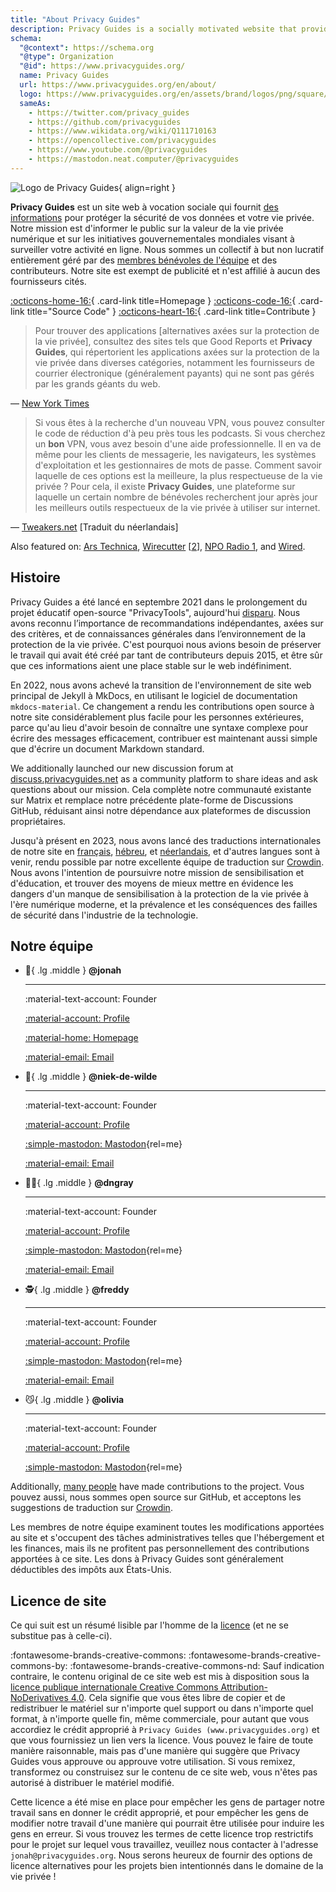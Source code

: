 ```yaml
---
title: "About Privacy Guides"
description: Privacy Guides is a socially motivated website that provides information for protecting your data security and privacy.
schema:
  "@context": https://schema.org
  "@type": Organization
  "@id": https://www.privacyguides.org/
  name: Privacy Guides
  url: https://www.privacyguides.org/en/about/
  logo: https://www.privacyguides.org/en/assets/brand/logos/png/square/pg-yellow.png
  sameAs:
    - https://twitter.com/privacy_guides
    - https://github.com/privacyguides
    - https://www.wikidata.org/wiki/Q111710163
    - https://opencollective.com/privacyguides
    - https://www.youtube.com/@privacyguides
    - https://mastodon.neat.computer/@privacyguides
---
```


![Logo de Privacy Guides](../assets/brand/logos/png/square/pg-yellow.png){ align=right }

**Privacy Guides** est un site web à vocation sociale qui fournit [des informations](/kb) pour protéger la sécurité de vos données et votre vie privée. Notre mission est d'informer le public sur la valeur de la vie privée numérique et sur les initiatives gouvernementales mondiales visant à surveiller votre activité en ligne. Nous sommes un collectif à but non lucratif entièrement géré par des [membres bénévoles de l'équipe](https://discuss.privacyguides.net/g/team) et des contributeurs. Notre site est exempt de publicité et n'est affilié à aucun des fournisseurs cités.

[:octicons-home-16:](https://www.privacyguides.org){ .card-link title=Homepage }
[:octicons-code-16:](https://github.com/privacyguides/privacyguides.org){ .card-link title="Source Code" }
[:octicons-heart-16:](donate.md){ .card-link title=Contribute }

> Pour trouver des applications [alternatives axées sur la protection de la vie privée], consultez des sites tels que Good Reports et **Privacy Guides**, qui répertorient les applications axées sur la protection de la vie privée dans diverses catégories, notamment les fournisseurs de courrier électronique (généralement payants) qui ne sont pas gérés par les grands géants du web.

— [New York Times](https://nytimes.com/wirecutter/guides/online-security-social-media-privacy)

> Si vous êtes à la recherche d'un nouveau VPN, vous pouvez consulter le code de réduction d'à peu près tous les podcasts. Si vous cherchez un **bon** VPN, vous avez besoin d'une aide professionnelle. Il en va de même pour les clients de messagerie, les navigateurs, les systèmes d'exploitation et les gestionnaires de mots de passe. Comment savoir laquelle de ces options est la meilleure, la plus respectueuse de la vie privée ? Pour cela, il existe **Privacy Guides**, une plateforme sur laquelle un certain nombre de bénévoles recherchent jour après jour les meilleurs outils respectueux de la vie privée à utiliser sur internet.

— [Tweakers.net](https://tweakers.net/reviews/10568/op-zoek-naar-privacyvriendelijke-tools-niek-de-wilde-van-privacy-guides.html) [Traduit du néerlandais]

Also featured on: [Ars Technica](https://arstechnica.com/gadgets/2022/02/is-firefox-ok), [Wirecutter](https://nytimes.com/wirecutter/guides/practical-guide-to-securing-windows-pc) [[2](https://nytimes.com/wirecutter/guides/practical-guide-to-securing-your-mac)], [NPO Radio 1](https://nporadio1.nl/nieuws/binnenland/8eaff3a2-8b29-4f63-9b74-36d2b28b1fe1/ooit-online-eens-wat-doms-geplaatst-ga-jezelf-eens-googlen-en-kijk-dan-wat-je-tegenkomt), and [Wired](https://wired.com/story/firefox-mozilla-2022).

## Histoire

Privacy Guides a été lancé en septembre 2021 dans le prolongement du projet éducatif open-source "PrivacyTools", aujourd'hui [disparu](privacytools.md). Nous avons reconnu l’importance de recommandations indépendantes, axées sur des critères, et de connaissances générales dans l’environnement de la protection de la vie privée. C'est pourquoi nous avions besoin de préserver le travail qui avait été créé par tant de contributeurs depuis 2015, et être sûr que ces informations aient une place stable sur le web indéfiniment.

En 2022, nous avons achevé la transition de l'environnement de site web principal de Jekyll à MkDocs, en utilisant le logiciel de documentation `mkdocs-material`. Ce changement a rendu les contributions open source à notre site considérablement plus facile pour les personnes extérieures, parce qu'au lieu d'avoir besoin de connaître une syntaxe complexe pour écrire des messages efficacement, contribuer est maintenant aussi simple que d'écrire un document Markdown standard.

We additionally launched our new discussion forum at [discuss.privacyguides.net](https://discuss.privacyguides.net) as a community platform to share ideas and ask questions about our mission. Cela complète notre communauté existante sur Matrix et remplace notre précédente plate-forme de Discussions GitHub, réduisant ainsi notre dépendance aux plateformes de discussion propriétaires.

Jusqu'à présent en 2023, nous avons lancé des traductions internationales de notre site en [français](/fr/), [hébreu](/he/), et [néerlandais](/nl/), et d'autres langues sont à venir, rendu possible par notre excellente équipe de traduction sur [Crowdin](https://crowdin.com/project/privacyguides). Nous avons l'intention de poursuivre notre mission de sensibilisation et d'éducation, et trouver des moyens de mieux mettre en évidence les dangers d'un manque de sensibilisation à la protection de la vie privée à l'ère numérique moderne, et la prévalence et les conséquences des failles de sécurité dans l'industrie de la technologie.

## Notre équipe
<!-- markdownlint-disable MD030 -->

<div class="grid cards" markdown>
<!--  Every team member should have a unique emoji.
      Team member cards should include ONLY the following links:
      - Discourse Profile
      - ONE Link of team member's choice
      - Email if applicable
      This is to keep it fair and not spammy, especially as we grow.
-->

-   :robot:{ .lg .middle } **@jonah**

    ---

    :material-text-account: Founder

    [:material-account: Profile](https://discuss.privacyguides.net/u/jonah)

    [:material-home: Homepage](https://www.jonaharagon.com)

    [:material-email: Email](mailto:jonah@privacyguides.org)

-   :cactus:{ .lg .middle } **@niek-de-wilde**

    ---

    :material-text-account: Founder

    [:material-account: Profile](https://discuss.privacyguides.net/u/Niek-de-Wilde)

    [:simple-mastodon: Mastodon](https://mastodon.social/@blacklight447 "@blacklight447@mastodon.social"){rel=me}

    [:material-email: Email](mailto:niekdewilde@privacyguides.org)

-   :polar_bear:{ .lg .middle } **@dngray**

    ---

    :material-text-account: Founder

    [:material-account: Profile](https://discuss.privacyguides.net/u/dngray)

    [:simple-mastodon: Mastodon](https://mastodon.social/@dngray "@dngray@mastodon.social"){rel=me}

    [:material-email: Email](mailto:dngray@privacyguides.org)

-   :detective:{ .lg .middle } **@freddy**

    ---

    :material-text-account: Founder

    [:material-account: Profile](https://discuss.privacyguides.net/u/freddy)

    [:simple-mastodon: Mastodon](https://social.lol/@freddy "@freddy@social.lol"){rel=me}

    [:material-email: Email](mailto:freddy@privacyguides.org)

-   :smirk_cat:{ .lg .middle } **@olivia**

    ---

    :material-text-account: Founder

    [:material-account: Profile](https://discuss.privacyguides.net/u/olivia)

    [:simple-mastodon: Mastodon](https://mastodon.neat.computer/@oliviablob "@oliviablob@neat.computer"){rel=me}

</div>

Additionally, [many people](https://github.com/privacyguides/privacyguides.org/graphs/contributors) have made contributions to the project. Vous pouvez aussi, nous sommes open source sur GitHub, et acceptons les suggestions de traduction sur [Crowdin](https://crowdin.com/project/privacyguides).

Les membres de notre équipe examinent toutes les modifications apportées au site et s'occupent des tâches administratives telles que l'hébergement et les finances, mais ils ne profitent pas personnellement des contributions apportées à ce site. Les dons à Privacy Guides sont généralement déductibles des impôts aux États-Unis.

## Licence de site

<div class="admonition danger" markdown>

Ce qui suit est un résumé lisible par l'homme de la [licence](/license) (et ne se substitue pas à celle-ci).

</div>

:fontawesome-brands-creative-commons: :fontawesome-brands-creative-commons-by: :fontawesome-brands-creative-commons-nd: Sauf indication contraire, le contenu original de ce site web est mis à disposition sous la [licence publique internationale Creative Commons Attribution-NoDerivatives 4.0](https://github.com/privacyguides/privacyguides.org/blob/main/LICENSE). Cela signifie que vous êtes libre de copier et de redistribuer le matériel sur n'importe quel support ou dans n'importe quel format, à n'importe quelle fin, même commerciale, pour autant que vous accordiez le crédit approprié à `Privacy Guides (www.privacyguides.org)` et que vous fournissiez un lien vers la licence. Vous pouvez le faire de toute manière raisonnable, mais pas d'une manière qui suggère que Privacy Guides vous approuve ou approuve votre utilisation. Si vous remixez, transformez ou construisez sur le contenu de ce site web, vous n'êtes pas autorisé à distribuer le matériel modifié.

Cette licence a été mise en place pour empêcher les gens de partager notre travail sans en donner le crédit approprié, et pour empêcher les gens de modifier notre travail d'une manière qui pourrait être utilisée pour induire les gens en erreur. Si vous trouvez les termes de cette licence trop restrictifs pour le projet sur lequel vous travaillez, veuillez nous contacter à l'adresse `jonah@privacyguides.org`. Nous serons heureux de fournir des options de licence alternatives pour les projets bien intentionnés dans le domaine de la vie privée !
